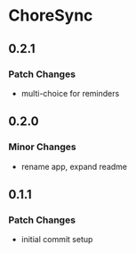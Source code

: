 # ChoreSync

## 0.2.1

### Patch Changes

- multi-choice for reminders

## 0.2.0

### Minor Changes

- rename app, expand readme

## 0.1.1

### Patch Changes

- initial commit setup
